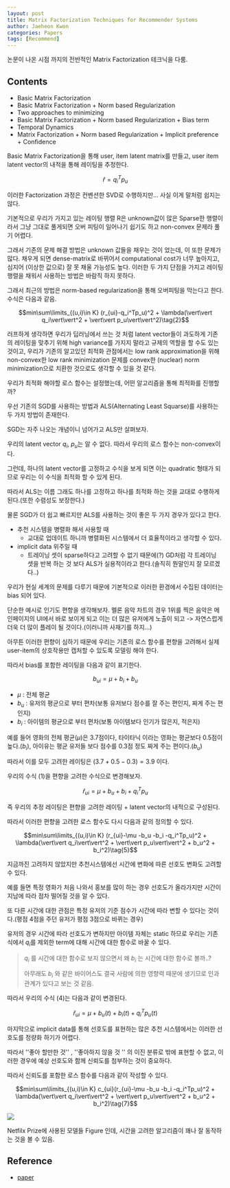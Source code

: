 ```yaml
---
layout: post
title: Matrix Factorization Techniques for Recommender Systems
author: Jaeheon Kwon
categories: Papers
tags: [Recommend]
---
```




논문이 나온 시점 까지의 전반적인 Matrix Factorization 테크닉을 다룸.

## Contents

- Basic Matrix Factorization
- Basic Matrix Factorization + Norm based Regularization
- Two approaches to minimizing
- Basic Matrix Factorization + Norm based Regularization + Bias term
- Temporal Dynamics
- Matrix Factorization + Norm based Regularization + Implicit preference + Confidence



Basic Matrix Factorization을 통해 user, item latent matrix를 만들고, user item latent vector의 내적을 통해 레이팅을 추정한다.

$$\hat r = q_i^T p_u\tag{1}$$

이러한 Factorization 과정은 컨벤션한 SVD로 수행하지만... 사실 이게 말처럼 쉽지는 않다.

기본적으로 우리가 가지고 있는 레이팅 행렬 R은 unknown값이 많은 Sparse한 행렬이라서 그냥 그대로 풀게되면 오버 피팅이 일어나기 쉽기도 하고 non-convex 문제라 풀기 어렵다.

그래서 기존의 문제 해결 방법은 unknown 값들을 채우는 것이 었는데, 이 또한 문제가 많다. 채우게 되면 dense-matrix로 바뀌어서 computational cost가 너무 높아지고, 심지어 (이상한 값으로) 잘 못 채울 가능성도 높다. 이러한 두 가지 단점을 가지고 레이팅 행렬을 채워서 사용하는 방법은 바람직 하지 못하다.

그래서 최근의 방법은 norm-based regularization을 통해 오버피팅을 막는다고 한다. 수식은 다음과 같음.

$$min\sum\limits_{(u,i)\in K} (r_{ui}-q_i^Tp_u)^2 + \lambda(\vert\vert q_i\vert\vert^2 + \vert\vert p_u\vert\vert^2)\tag{2}$$

러프하게 생각하면 우리가 딥러닝에서 쓰는 것 처럼 latent vector들이 과도하게 기존의 레이팅을 맞추기 위해 high variance를 가지지 말라고 규제의 역할을 할 수도 있는 것이고, 우리가 기존의 알고있던 최적화 관점에서는 low rank approximation을 위해 non-convex한 low rank minimization 문제를 convex한 (nuclear) norm minimization으로 치환한 것으로도 생각할 수 있을 것 같다.



우리가 최적화 해야할 로스 함수는 설정했는데, 어떤 알고리즘을 통해 최적화를 진행할까?

우선 기존의 SGD를 사용하는 방법과 ALS(Alternating Least Squarse)를 사용하는 두 가지 방법이 존재한다.

SGD는 자주 나오는  개념이니 넘어가고 ALS만 살펴보자.

우리의 latent vector $q_i,\ p_u$는 알 수 없다. 따라서 우리의 로스 함수는 non-convex이다.

그런데, 하나의 latent vector를 고정하고 수식을 보게 되면 이는 quadratic 형태가 되므로 우리는 이 수식을 최적화 할 수 있게 된다.

따라서 ALS는 이름 그래도 하나를 고정하고 하나를 최적화 하는 것을 교대로 수행하게 된다.(또한 수렴성도 보장한다.)

물론 SGD가 더 쉽고 빠르지만 ALS를 사용하는 것이 좋은 두 가지 경우가 있다고 한다.

- 추천 시스템을 병렬화 해서 사용할 때
  - 교대로 업데이트 하니까 병렬화된 시스템에서 더 효율적이라고 생각할 수 있다.
- implicit data 위주일 때
  - 트레이닝 셋이 sparse하다고 고려할 수 없기 때문에(?) GD처럼 각 트레이닝 셋을 반복 하는 것 보다 ALS가 실용적이라고 한다.(솔직히 뭔말인지 잘 모르겠다..)



우리가 현실 세계의 문제를 다루기 때문에 기본적으로 이러한 환경에서 수집된 데이터는 bias 되어 있다.

단순한 예시로 인기도 편향을 생각해보자. 멜론 음악 차트의 경우 1위를 찍은 음악은 메인페이지의 UI에서 바로 보이게 되고 이는 더 많은 유저에게 노출이 되고 -> 자연스럽게 더욱 더 많이 플레이 될 것이다.(이러니까 사재기를 하지...)

아무튼 이러한 편향이 심하기 때문에 우리는 기존의 로스 함수를 편향을 고려해서 실제 user-item의 상호작용만 캡처할 수 있도록 모델링 해야 한다.

따라서 bias를 포함한 레이팅을 다음과 같이 표기한다.

$$b_{ui} = \mu + b_i + b_u\tag{3}$$

- $\mu$ : 전체 평균
- $b_u$ : 유저의 평균으로 부터 편차(보통 유저보다 점수를 잘 주는 편인지, 짜게 주는 편인지)
- $b_i$ : 아이템의 평균으로 부터 편차(보통 아이템보다 인기가 많은지, 적은지)

예를 들어 영화의 전체 평균($\mu$)은 3.7점이다, 타이타닉 이라는 영화는 평균보다 0.5점이 높다.($b_i$), 아이유는 평균 유저들 보다 점수를 0.3점 정도 짜게 주는 편이다.($b_u$)

따라서 이를 모두 고려한 레이팅은 $(3.7 + 0.5 - 0.3) = 3.9$ 이다.

우리의 수식 (1)을 편향을 고려한 수식으로 변경해보자.

$$\hat r_{ui} = \mu + b_u + b_i + q^T_ip_u \tag{4}$$

즉 우리의 추정 레이팅은 편향을 고려한 레이팅 + latent vector의 내적으로 구성된다.

따라서 이러한 편향을 고려한 로스 함수도 다시 다음과 같의 정의할 수 있다.

$$min\sum\limits_{(u,i)\in K} (r_{ui}-\mu -b_u -b_i -q_i^Tp_u)^2 + \lambda(\vert\vert q_i\vert\vert^2 + \vert\vert p_u\vert\vert^2 + b_u^2 + b_i^2)\tag{5}$$



지금까진 고려하지 않았지만 추천시스템에선 시간에 변화에 따른 선호도 변화도 고려할 수 있다.

예를 들면 특정 영화가 처음 나와서 홍보를 많이 하는 경우 선호도가 올라가지만 시간이 지남에 따라 점차 떨어질 것을 알 수 있다.

또 다른 시간에 대한 관점은 특정 유저의 기준 점수가 시간에 따라 변할 수 있다는 것이다.(평점 4점을 주던 유저가 평점 3점으로 바뀌는 경우)

유저의 경우 시간에 따라 선호도가 변하지만 아이템 자체는 static 하므로 우리는 기존 식에서 $q_i$를 제외한 term에 대해 시간에 대한 함수로 바꿀 수 있다.

> $q_i$ 를 시간에 대한 함수로 보지 않으면서 왜 $b_i$ 는 시간에 대한 함수로 볼까..?
>
> 아무래도 $b_i$ 와 같은 바이어스도 결국 사람에 의한 영향력 때문에 생기므로 인과관계가 있다고 보는 것 같음.



따라서 우리의 수식 (4)는 다음과 같이 변경된다.

$$\hat r_{ui} = \mu + b_u(t) + b_i(t) + q^T_ip_u(t) \tag{6}$$



마지막으로 implicit data를 통해 선호도를 표현하는 많은 추천 시스템에서는 이러한 선호도를 정량화 하기가 어렵다.

따라서 ''좋아 할만한 것'' , ''좋아하지 않을 것 '' 의 이진 분류로 밖에 표현할 수 없고, 이러한 경우에 예상 선호도와 함께 신뢰도를 첨부하는 것이 중요하다.

따라서 신뢰도를 포함한 로스 함수를 다음과 같이 작성할 수 있다.

$$min\sum\limits_{(u,i)\in K} c_{ui}(r_{ui}-\mu -b_u -b_i -q_i^Tp_u)^2 + \lambda(\vert\vert q_i\vert\vert^2 + \vert\vert p_u\vert\vert^2 + b_u^2 + b_i^2)\tag{7}$$



<img src = "https://del-luna.github.io/images/mf/2.PNG">

Netfilx Prize에 사용된 모델들 Figure 인데, 시간을 고려한 알고리즘이 꽤나 잘 동작하는 것을 볼 수 있음.



## Reference

- [paper](https://datajobs.com/data-science-repo/Recommender-Systems-[Netflix].pdf)